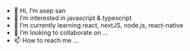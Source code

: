 - 👋 Hi, I’m asep san
- 👀 I’m interested in javascript & typescript
- 🌱 I’m currently learning react, nextJS, node.js, react-native
- 💞️ I’m looking to collaborate on ...
- 📫 How to reach me ...

<!---
aspsn/aspsn is a ✨ special ✨ repository because its `README.md` (this file) appears on your GitHub profile.
You can click the Preview link to take a look at your changes.
--->
